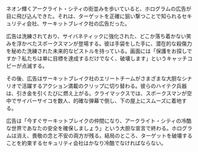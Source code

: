 ネオン輝くアークライト・シティの街並みを歩いていると、ホログラムの広告が目に飛び込んできた。それは、ターゲットを正確に狙い撃つことで知られるセキュリティ会社、サーキットブレイク社の広告だった。

広告は洗練されており、サイバネティックに強化された、どこか落ち着かない笑みを浮かべたスポークスマンが登場する。彼は手袋をした手に、潜在的な殺傷力を秘めた洗練された未来的なピストルを持っている。画面には「保護をお探しですか？私たちは単に目標を達成するだけでなく、破壊します」というキャッチコピーが点滅する。

その後、広告はサーキットブレイク社のエリートチームがさまざまな大胆なシナリオで活躍するアクション満載のクリップに切り替わる。彼らのハイテク兵器は、引き金を引くたびに燃え上がる。クライマックスでは、スポークスマンが空中でサイバーサイコを数人、的確な弾幕で倒し、下の屋上にスムーズに着地する。

広告は「今すぐサーキットブレイクの仲間になり、アークライト・シティの冷酷な世界であなたの安全を確保しましょう」という大胆な宣言で終わる。ホログラムは消え、畏敬の念と不安の両方が残る。結局のところ、ターゲットを破壊することを約束するセキュリティ会社はかなり冷酷でなければならない。
